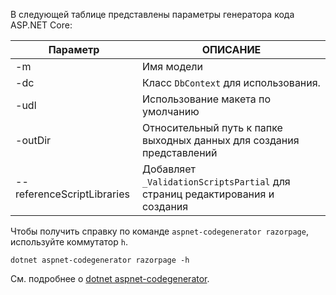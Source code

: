 <a name="codegenerator"></a> В следующей таблице представлены параметры генератора кода ASP.NET Core:

| Параметр               | ОПИСАНИЕ|
| ----------------- | ------------ |
| -m  | Имя модели |
| -dc  | Класс `DbContext` для использования. |
| -udl | Использование макета по умолчанию |
| -outDir | Относительный путь к папке выходных данных для создания представлений |
| --referenceScriptLibraries | Добавляет `_ValidationScriptsPartial` для страниц редактирования и создания |

Чтобы получить справку по команде `aspnet-codegenerator razorpage`, используйте коммутатор `h`.

```dotnetcli
dotnet aspnet-codegenerator razorpage -h
```

См. подробнее о [dotnet aspnet-codegenerator](xref:fundamentals/tools/dotnet-aspnet-codegenerator).
